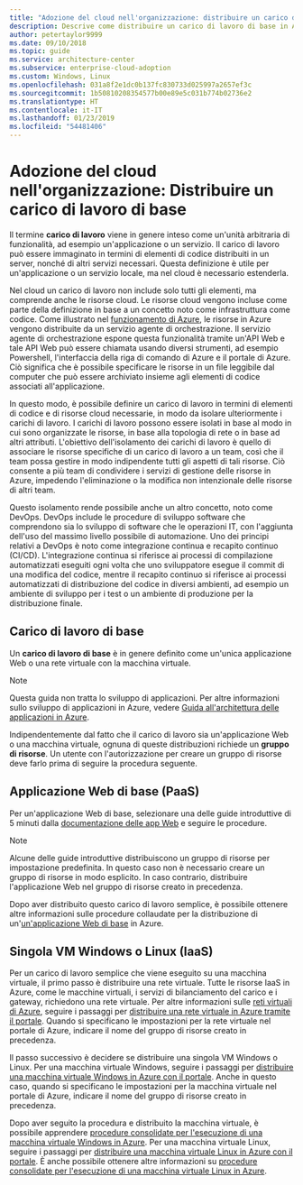 ```yaml
---
title: "Adozione del cloud nell'organizzazione: distribuire un carico di lavoro di base"
description: Descrive come distribuire un carico di lavoro di base in Azure
author: petertaylor9999
ms.date: 09/10/2018
ms.topic: guide
ms.service: architecture-center
ms.subservice: enterprise-cloud-adoption
ms.custom: Windows, Linux
ms.openlocfilehash: 031a8f2e1dc0b137fc830733d025997a2657ef3c
ms.sourcegitcommit: 1b50810208354577b00e89e5c031b774b02736e2
ms.translationtype: HT
ms.contentlocale: it-IT
ms.lasthandoff: 01/23/2019
ms.locfileid: "54481406"
---
```

# <a name="enterprise-cloud-adoption-deploy-a-basic-workload"></a>Adozione del cloud nell'organizzazione: Distribuire un carico di lavoro di base

Il termine **carico di lavoro** viene in genere inteso come un'unità arbitraria di funzionalità, ad esempio un'applicazione o un servizio. Il carico di lavoro può essere immaginato in termini di elementi di codice distribuiti in un server, nonché di altri servizi necessari. Questa definizione è utile per un'applicazione o un servizio locale, ma nel cloud è necessario estenderla.

Nel cloud un carico di lavoro non include solo tutti gli elementi, ma comprende anche le risorse cloud. Le risorse cloud vengono incluse come parte della definizione in base a un concetto noto come infrastruttura come codice. Come illustrato nel [funzionamento di Azure](../getting-started/what-is-azure.md), le risorse in Azure vengono distribuite da un servizio agente di orchestrazione. Il servizio agente di orchestrazione espone questa funzionalità tramite un'API Web e tale API Web può essere chiamata usando diversi strumenti, ad esempio Powershell, l'interfaccia della riga di comando di Azure e il portale di Azure. Ciò significa che è possibile specificare le risorse in un file leggibile dal computer che può essere archiviato insieme agli elementi di codice associati all'applicazione.

In questo modo, è possibile definire un carico di lavoro in termini di elementi di codice e di risorse cloud necessarie, in modo da isolare ulteriormente i carichi di lavoro. I carichi di lavoro possono essere isolati in base al modo in cui sono organizzate le risorse, in base alla topologia di rete o in base ad altri attributi. L'obiettivo dell'isolamento dei carichi di lavoro è quello di associare le risorse specifiche di un carico di lavoro a un team, così che il team possa gestire in modo indipendente tutti gli aspetti di tali risorse. Ciò consente a più team di condividere i servizi di gestione delle risorse in Azure, impedendo l'eliminazione o la modifica non intenzionale delle risorse di altri team.

Questo isolamento rende possibile anche un altro concetto, noto come DevOps. DevOps include le procedure di sviluppo software che comprendono sia lo sviluppo di software che le operazioni IT, con l'aggiunta dell'uso del massimo livello possibile di automazione. Uno dei principi relativi a DevOps è noto come integrazione continua e recapito continuo (CI/CD). L'integrazione continua si riferisce ai processi di compilazione automatizzati eseguiti ogni volta che uno sviluppatore esegue il commit di una modifica del codice, mentre il recapito continuo si riferisce ai processi automatizzati di distribuzione del codice in diversi ambienti, ad esempio un ambiente di sviluppo per i test o un ambiente di produzione per la distribuzione finale.

## <a name="basic-workload"></a>Carico di lavoro di base

Un **carico di lavoro di base** è in genere definito come un'unica applicazione Web o una rete virtuale con la macchina virtuale. 

> [!NOTE]
> Questa guida non tratta lo sviluppo di applicazioni. Per altre informazioni sullo sviluppo di applicazioni in Azure, vedere [Guida all'architettura delle applicazioni in Azure](/azure/architecture/guide/).

Indipendentemente dal fatto che il carico di lavoro sia un'applicazione Web o una macchina virtuale, ognuna di queste distribuzioni richiede un **gruppo di risorse**. Un utente con l'autorizzazione per creare un gruppo di risorse deve farlo prima di seguire la procedura seguente.

## <a name="basic-web-application-paas"></a>Applicazione Web di base (PaaS)

Per un'applicazione Web di base, selezionare una delle guide introduttive di 5 minuti dalla [documentazione delle app Web](/azure/app-service?toc=/azure/architecture/cloud-adoption-guide/toc.json) e seguire le procedure. 

> [!NOTE]
> Alcune delle guide introduttive distribuiscono un gruppo di risorse per impostazione predefinita. In questo caso non è necessario creare un gruppo di risorse in modo esplicito. In caso contrario, distribuire l'applicazione Web nel gruppo di risorse creato in precedenza.

Dopo aver distribuito questo carico di lavoro semplice, è possibile ottenere altre informazioni sulle procedure collaudate per la distribuzione di un'[un'applicazione Web di base](/azure/architecture/reference-architectures/app-service-web-app/basic-web-app?toc=/azure/architecture/cloud-adoption-guide/toc.json) in Azure.

## <a name="single-windows-or-linux-vm-iaas"></a>Singola VM Windows o Linux (IaaS)

Per un carico di lavoro semplice che viene eseguito su una macchina virtuale, il primo passo è distribuire una rete virtuale. Tutte le risorse IaaS in Azure, come le macchine virtuali, i servizi di bilanciamento del carico e i gateway, richiedono una rete virtuale. Per altre informazioni sulle [reti virtuali di Azure](/azure/virtual-network/virtual-networks-overview?toc=/azure/architecture/cloud-adoption-guide/toc.json), seguire i passaggi per [distribuire una rete virtuale in Azure tramite il portale](/azure/virtual-network/quick-create-portal?toc=/azure/architecture/cloud-adoption-guide/toc.json). Quando si specificano le impostazioni per la rete virtuale nel portale di Azure, indicare il nome del gruppo di risorse creato in precedenza.

Il passo successivo è decidere se distribuire una singola VM Windows o Linux. Per una macchina virtuale Windows, seguire i passaggi per [distribuire una macchina virtuale Windows in Azure con il portale](/azure/virtual-machines/windows/quick-create-portal?toc=/azure/architecture/cloud-adoption-guide/toc.json). Anche in questo caso, quando si specificano le impostazioni per la macchina virtuale nel portale di Azure, indicare il nome del gruppo di risorse creato in precedenza.

Dopo aver seguito la procedura e distribuito la macchina virtuale, è possibile apprendere [procedure consolidate per l'esecuzione di una macchina virtuale Windows in Azure](/azure/architecture/reference-architectures/virtual-machines-windows/single-vm?toc=/azure/architecture/cloud-adoption-guide/toc.json). Per una macchina virtuale Linux, seguire i passaggi per [distribuire una macchina virtuale Linux in Azure con il portale](/azure/virtual-machines/linux/quick-create-portal?toc=/azure/architecture/cloud-adoption-guide/toc.json). È anche possibile ottenere altre informazioni su [procedure consolidate per l'esecuzione di una macchina virtuale Linux in Azure](/azure/architecture/reference-architectures/virtual-machines-linux/single-vm?toc=/azure/architecture/cloud-adoption-guide/toc.json).
